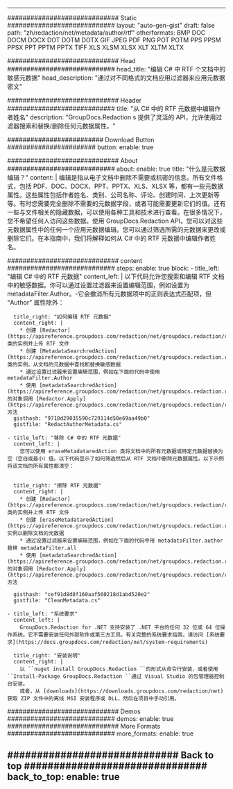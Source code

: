
---
############################# Static ############################
layout: "auto-gen-gist" 
draft: false
path: "zh/redaction/net/metadata/author/rtf"
otherformats: BMP DOC DOCM DOCX DOT DOTM DOTX GIF JPEG PDF PNG POT POTM PPS PPSM PPSX PPT PPTM PPTX TIFF XLS XLSM XLSX XLT XLTM XLTX  

############################# Head ############################
head_title: "编辑 C# 中 RTF 个文档中的敏感元数据"
head_description: "通过对不同格式的文档应用过滤器来应用元数据密文"

############################# Header ############################
title: "从 C# 中的 RTF 元数据中编辑作者姓名"
description: "GroupDocs.Redaction s 提供了灵活的 API，允许使用过滤器搜索和替换/删除任何元数据属性。"

######################### Download Button #######################
button:
    enable: true

############################# About ############################
about:
    enable: true
    title: "什么是元数据编辑？"
    content: |
        编辑是指从电子文档中删除不需要或机密的信息。所有文件格式，包括 PDF、DOC、DOCX、PPT、PPTX、XLS、XLSX 等，都有一些元数据属性。这些属性包括作者姓名、类别、公司名称、评论、创建时间、上次更新等等。有时您需要完全删除不需要的元数据字段，或者可能需要更新它们的值。还有一些与文件相关的隐藏数据，可以使用各种工具和技术进行查看。在很多情况下，您不希望任何人访问这些数据。使用 GroupDocs.Redaction API，您可以对这些元数据属性中的任何一个应用元数据编辑。您可以通过筛选所需的元数据来更改或删除它们。在本指南中，我们将解释如何从 C# 中的 RTF 元数据中编辑作者姓名。

############################# content ############################
steps:
    enable: true
    block:
    - title_left: "编辑 C# 中的 RTF 元数据"
      content_left: |
        以下代码允许您搜索和编辑 RTF 文档中的敏感数据。你可以通过设置过滤器来设置编辑范围，例如设置为 metadataFilter.Author。-它会撤消所有元数据项中的正则表达式匹配项，但 “Author” 属性除外：
        

      title_right: "如何编辑 RTF 元数据"
      content_right: |
        * 创建 [Redactor](https://apireference.groupdocs.com/redaction/net/groupdocs.redaction/redactor) 类的实例并上传 RTF 文件
        * 创建 [MetadataSearchredAction](https://apireference.groupdocs.com/redaction/net/groupdocs.redaction.redactions/metadatasearchredaction) 类的实例，从文档的元数据中查找和替换敏感数据
        * 通过设置过滤器来设置编辑范围，例如在下面的代码中使用 metadataFilter.Author
        * 使用 [metadataSearchredAction](https://apireference.groupdocs.com/redaction/net/groupdocs.redaction.redactions/metadatasearchredaction) 的对象调用 [Redactor.Apply](https://apireference.groupdocs.com/redaction/net/groupdocs.redaction/redactor/methods/apply/index) 方法        
      gisthash: "9718d29035590c729114d50e69aa49b0"
      gistfile: "RedactAuthorMetadata.cs"

    - title_left: "移除 C# 中的 RTF 元数据"
      content_left: |
        您可以使用 eraseMetadataredAction 类将文档中的所有元数据或特定元数据替换为空（空白或最小）值。以下代码显示了如何筛选然后从 RTF 文档中删除元数据属性。以下示例将该文档的所有属性都清空：
        
        
      title_right: "擦除 RTF 元数据"
      content_right: |
        * 创建 [Redactor](https://apireference.groupdocs.com/redaction/net/groupdocs.redaction/redactor) 类的实例并上传 RTF 文件
        * 创建 [eraseMetadataredAction](https://apireference.groupdocs.com/redaction/net/groupdocs.redaction.redactions/erasemetadataredaction) 实例以删除文档的元数据
        * 通过设置过滤器来设置编辑范围，例如在下面的代码中用 metadataFilter.author 替换 metadataFilter.all 
        * 使用 [metadataSearchredAction](https://apireference.groupdocs.com/redaction/net/groupdocs.redaction.redactions/metadatasearchredaction) 的对象调用 [Redactor.Apply](https://apireference.groupdocs.com/redaction/net/groupdocs.redaction/redactor/methods/apply/index) 方法
        
      gisthash: "cef91d8d8f160aaf560218d1abd520e2"
      gistfile: "CleanMetadata.cs"

    - title_left: "系统要求"
      content_left: |
        GroupDocs.Redaction for .NET 支持安装了 .NET 平台的任何 32 位或 64 位操作系统。它不需要安装任何外部软件或第三方工具。有关完整的系统要求指南，请访问 [系统要求](https://docs.groupdocs.com/redaction/net/system-requirements)
        
      title_right: "安装说明"
      content_right: |
        以 ``nuget install GroupDocs.Redaction ``的形式从命令行安装，或者使用 ``Install-Package GroupDocs.Redaction ``通过 Visual Studio 的包管理器控制台安装。 
        或者，从 [downloads](https://downloads.groupdocs.com/redaction/net) 获取 ZIP 文件中的离线 MSI 安装程序或 DLL，然后在项目中手动引用。

############################# Demos ############################
demos:
    enable: true
############################# More Formats ############################
more_formats:
    enable: true

############################# Back to top ###############################
back_to_top:
    enable: true
---
